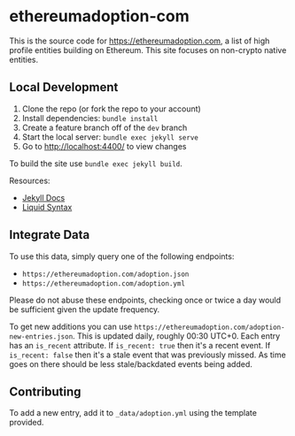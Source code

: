 # ethereumadoption-com

This is the source code for <https://ethereumadoption.com>, a list of high profile entities building on Ethereum. This site focuses on non-crypto native entities.



## Local Development

1. Clone the repo (or fork the repo to your account)
1. Install dependencies: `bundle install`
1. Create a feature branch off of the `dev` branch
1. Start the local server: `bundle exec jekyll serve`
1. Go to <http://localhost:4400/> to view changes

To build the site use `bundle exec jekyll build`.

Resources:

- [Jekyll Docs](https://jekyllrb.com/docs/)
- [Liquid Syntax](https://shopify.github.io/liquid/basics/introduction/)


## Integrate Data

To use this data, simply query one of the following endpoints:
- `https://ethereumadoption.com/adoption.json`
- `https://ethereumadoption.com/adoption.yml`

Please do not abuse these endpoints, checking once or twice a day would be sufficient given the update frequency.

To get new additions you can use `https://ethereumadoption.com/adoption-new-entries.json`. This is updated daily, roughly 00:30 UTC+0. Each entry has an `is_recent` attribute. If `is_recent: true` then it's a recent event. If `is_recent: false` then it's a stale event that was previously missed. As time goes on there should be less stale/backdated events being added.


## Contributing

To add a new entry, add it to `_data/adoption.yml` using the template provided.

